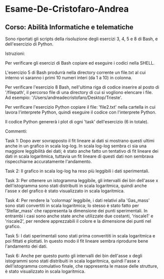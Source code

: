 # Esame-De-Cristofaro-Andrea
## Corso: Abilità Informatiche e telematiche

Sono riportati gli scripts della risoluzione degli esercizi 3, 4, 5 e 8 di Bash, e dell'esercizio di Python. 

Istruzioni:

Per verificare gli esercizi di Bash copiare ed eseguire i codici nella SHELL.

L'esercizio 5 di Bash produrrà nella directory corrente un file.txt al cui interno vi saranno i primi 10 numeri interi (da 1 a 10) in colonna. 

Per verificare l'esercizio 8 Bash, nell'ultima riga di codice inserire al posto di '/filepath', il percorso file di una directory di cui si vogliono elencare i file. Ad esempio: '/Users/andreadecristofaro/Desktop/Trieste'.

Per verificare l'esercizio Python copiare il file: 'file2.txt' nella cartella in cui lavora l'interprete Python, quindi eseguire il codice con l'interprete Python.

Il codice Python genererà i plot di ogni 'task' dell'esercizio (6 in totale).

Commenti:

Task 1: Dopo aver sovrapposto il fit lineare ai dati si mostrano questi ultimi anche in un grafico in scala log-log. In scala log-log sembra ci sia una maggiore leggibilità dei dati; è stato anche fatto un tentativo di fit lineare dei dati in scala logaritmica, tuttavia un fit lineare di questi dati non sembrava rispecchiarne accuratamente l'andamento.

Task 2: Il grafico in scala log-log ha reso più leggibili i dati sperimentali.

Task 3: Per ottenere un istogramma leggibile, gli intervalli dei bin dell'asse x dell'istogramma sono stati distribuiti in scala logaritmica, quindi anche l'asse x del grafico è stato visualizzato in scala logaritmica.

Task 4: Per rendere la 'colormap' leggibile, i dati relativi alla 'Gas_mass' sono stati convertiti in scala logaritmica; lo stesso è stato fatto per 'Stellar_mass' che rappresenta la dimensione dei punti sperimentali. In entrambi i casi sono anche state anche utilizzate due costanti, 'riscale1' e 'riscale2', per rendere apprezzabili il colore e la dimensione dei punti nel grafico.

Task 5: I dati sperimentali sono stati prima converititi in scala logaritmica e poi fittati e plottati. In questo modo il fit lineare sembra riprodurre bene l'andamento dei dati.

Task 6: Anche per questo punto gli intervalli dei bin dell'asse x degli istogrammi sono stati distribuiti in scala logaritmica, quindi l'asse x dell'istogramma comulativo finale, che rappresenta le masse delle strutture, è stato visualizzato in scala logaritmica.
